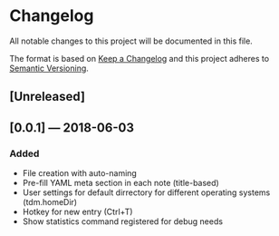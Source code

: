 # Changelog
All notable changes to this project will be documented in this file.

The format is based on [Keep a Changelog](http://keepachangelog.com/en/1.0.0/)
and this project adheres to [Semantic Versioning](http://semver.org/spec/v2.0.0.html).

## [Unreleased]

## [0.0.1] — 2018-06-03
### Added
- File creation with auto-naming
- Pre-fill YAML meta section in each note (title-based)
- User settings for default dirrectory for different operating systems (tdm.homeDir)
- Hotkey for new entry (Ctrl+T)
- Show statistics command registered for debug needs